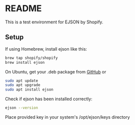 # README

This is a test environment for EJSON by Shopify.

## Setup

If using Homebrew, install ejson like this:
```bash
brew tap shopify/shopify
brew install ejson
```

On Ubuntu, get your .deb package from [GitHub](https://github.com/Shopify/ejson/releases) or
```bash
sudo apt update
sudo apt upgrade
sudo apt install ejson
```

Check if ejson has been installed correctly:

```bash
ejson --version
```

Place provided key in your system's /opt/ejson/keys directory
